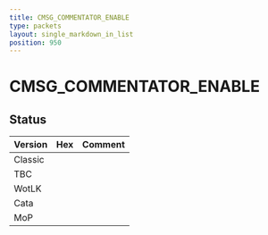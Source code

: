 ```yaml
---
title: CMSG_COMMENTATOR_ENABLE
type: packets
layout: single_markdown_in_list
position: 950
---
```


# CMSG_COMMENTATOR_ENABLE

## Status

Version | Hex | Comment
---------- | ---------- | ---------- 
Classic |  |  
TBC |  |  
WotLK |  |  
Cata |  |  
MoP |  |  